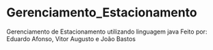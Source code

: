 # Gerenciamento_Estacionamento
Gerenciamento de Estacionamento utilizando linguagem java
Feito por: Eduardo Afonso, Vitor Augusto e João Bastos
